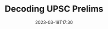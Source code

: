 ---
title: Decoding UPSC Prelims
description: Attend this topper’s talk to help crack your UPSC
venue: Online
date: 2023-03-18T17:30
speakers:
    - name: Varun Reddy IAS
      imageUrl: /assets/events/speakers/varun-reddy.jpg
# speakers:
#     - name: X
#       imageUrl: /
---